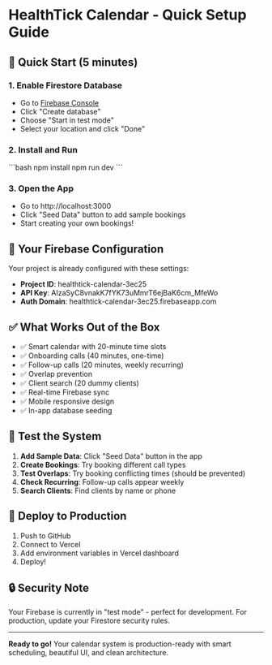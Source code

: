 # HealthTick Calendar - Quick Setup Guide

## 🚀 Quick Start (5 minutes)

### 1. Enable Firestore Database
- Go to [Firebase Console](https://console.firebase.google.com/project/healthtick-calendar-3ec25/firestore)
- Click "Create database"
- Choose "Start in test mode"
- Select your location and click "Done"

### 2. Install and Run
\`\`\`bash
npm install
npm run dev
\`\`\`

### 3. Open the App
- Go to http://localhost:3000
- Click "Seed Data" button to add sample bookings
- Start creating your own bookings!

## 🎯 Your Firebase Configuration
Your project is already configured with these settings:
- **Project ID**: healthtick-calendar-3ec25
- **API Key**: AIzaSyC8vnakK7fYK73uMmrT6ejBaK6cm_MfeWo
- **Auth Domain**: healthtick-calendar-3ec25.firebaseapp.com

## ✅ What Works Out of the Box
- ✅ Smart calendar with 20-minute time slots
- ✅ Onboarding calls (40 minutes, one-time)
- ✅ Follow-up calls (20 minutes, weekly recurring)
- ✅ Overlap prevention
- ✅ Client search (20 dummy clients)
- ✅ Real-time Firebase sync
- ✅ Mobile responsive design
- ✅ In-app database seeding

## 🧪 Test the System
1. **Add Sample Data**: Click "Seed Data" button in the app
2. **Create Bookings**: Try booking different call types
3. **Test Overlaps**: Try booking conflicting times (should be prevented)
4. **Check Recurring**: Follow-up calls appear weekly
5. **Search Clients**: Find clients by name or phone

## 🚀 Deploy to Production
1. Push to GitHub
2. Connect to Vercel
3. Add environment variables in Vercel dashboard
4. Deploy!

## 🔒 Security Note
Your Firebase is currently in "test mode" - perfect for development. For production, update your Firestore security rules.

---
**Ready to go!** Your calendar system is production-ready with smart scheduling, beautiful UI, and clean architecture.
